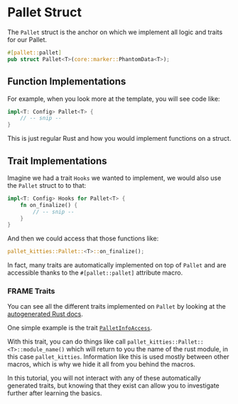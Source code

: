 # Pallet Struct

The `Pallet` struct is the anchor on which we implement all logic and traits for our Pallet.

```rust
#[pallet::pallet]
pub struct Pallet<T>(core::marker::PhantomData<T>);
```

## Function Implementations

For example, when you look more at the template, you will see code like:

```rust
impl<T: Config> Pallet<T> {
	// -- snip --
}
```

This is just regular Rust and how you would implement functions on a struct.

## Trait Implementations

Imagine we had a trait `Hooks` we wanted to implement, we would also use the `Pallet` struct to to that:

```rust
impl<T: Config> Hooks for Pallet<T> {
	fn on_finalize() {
		// -- snip --
	}
}
```

And then we could access that those functions like:

```rust
pallet_kitties::Pallet::<T>::on_finalize();
```

In fact, many traits are automatically implemented on top of `Pallet` and are accessible thanks to the `#[pallet::pallet]` attribute macro.

### FRAME Traits

You can see all the different traits implemented on `Pallet` by looking at the [autogenerated Rust docs](https://docs.rs/pallet-sudo/latest/pallet_sudo/pallet/struct.Pallet.html#trait-implementations).

One simple example is the trait [`PalletInfoAccess`](https://docs.rs/frame-support/38.0.0/frame_support/traits/trait.PalletInfoAccess.html).

With this trait, you can do things like call `pallet_kitties::Pallet::<T>::module_name()` which will return to you the name of the rust module, in this case `pallet_kitties`. Information like this is used mostly between other macros, which is why we hide it all from you behind the macros.

In this tutorial, you will not interact with any of these automatically generated traits, but knowing that they exist can allow you to investigate further after learning the basics.
